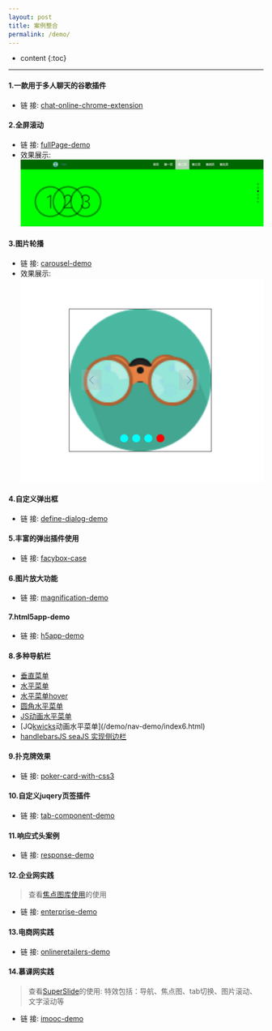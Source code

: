 ```yaml
---
layout: post
title: 案例整合
permalink: /demo/
---
```


* content
{:toc}

-----------------------------------------------------------------

#### 1.一款用于多人聊天的谷歌插件
+ 链    接: [chat-online-chrome-extension](https://github.com/toutouping/chat-online-chrome-extension)

#### 2.全屏滚动
+ 链    接: [fullPage-demo](/demo/fullpageJs-demo/index.html)
+ 效果展示: ![img](/demo/fullpageJs-demo/img/fullPage.png)

#### 3.图片轮播
+ 链    接: [carousel-demo](/demo/carousel-demo/index.html)
+ 效果展示: ![img](/demo/carousel-demo/img/carousel-demo.png)

#### 4.自定义弹出框
+ 链    接: [define-dialog-demo](https://github.com/toutouping/define-dialog-demo)

#### 5.丰富的弹出插件使用
+ 链    接: [facybox-case](https://github.com/toutouping/facybox-case)

#### 6.图片放大功能
+ 链    接: [magnification-demo](/demo/magnification-demo/index.html)

#### 7.html5app-demo
+ 链    接: [h5app-demo](/demo/h5app-demo/index.html)

#### 8.多种导航栏
+ [垂直菜单](/demo/nav-demo/index1.html)
+ [水平菜单](/demo/nav-demo/index2.html)
+ [水平菜单hover](/demo/nav-demo/index3.html)
+ [圆角水平菜单](/demo/nav-demo/index4.html)
+ [JS动画水平菜单](/demo/nav-demo/index5.html)
+ [JQ[kwicks](http://demo.16css.com/menu/1202/)动画水平菜单](/demo/nav-demo/index6.html)
+ [handlebarsJS seaJS 实现侧边栏](https://github.com/toutouping/side-bar)

#### 9.扑克牌效果
+ 链    接: [poker-card-with-css3](https://github.com/toutouping/poker-card-with-css3)

#### 10.自定义juqery页签插件
+ 链    接: [tab-component-demo](https://github.com/toutouping/tab-component-demo)

#### 11.响应式头案例
+ 链    接: [response-demo](/demo/response-demo/index.html)

#### 12.企业网实践

> 查看[焦点图库使用](http://demo.jb51.net/js/myfocus/demo.html)的使用

+ 链    接: [enterprise-demo](/demo/enterprise-demo/index.html)

#### 13.电商网实践
+ 链    接: [onlineretailers-demo](/demo/onlineretailers-demo/index.html)


#### 14.慕课网实践

> 查看[SuperSlide](http://www.superslide2.com/otherDemo/0.1/webSite.html)的使用:
> 特效包括：导航、焦点图、tab切换、图片滚动、文字滚动等

+ 链    接: [imooc-demo](/demo/imooc-demo/index.html)
